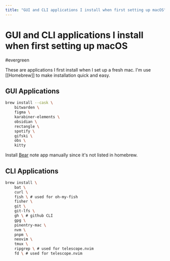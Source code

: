 ```yaml
---
title: "GUI and CLI applications I install when first setting up macOS"
---
```


# GUI and CLI applications I install when first setting up macOS
#evergreen

These are applications I first install when I set up a fresh mac. I'm use [[Homebrew]] to make installation quick and easy.

## GUI Applications 
```bash
brew install --cask \
	bitwarden \
	figma \
	karabiner-elements \
	obsidian \
	rectangle \
	spotify \
	gifski \
	obs \
	kitty
```

Install [Bear](https://bear.app/) note app manually since it's not listed in homebrew.

## CLI Applications
```bash
brew install \
	bat \
	curl \
	fish \ # used for oh-my-fish
	fisher \
	git \
	git-lfs \
	gh \ # github CLI
	gpg \
	pinentry-mac \
	nvm \
	pnpm \
	neovim \
	tmux \
	ripgrep \ # used for telescope.nvim
	fd \ # used for telescope.nvim
```

